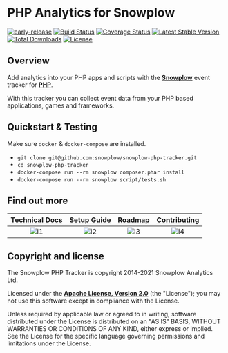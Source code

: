 # PHP Analytics for Snowplow

[![early-release]][tracker-classificiation]
[![Build Status][gh-actions-image]][gh-actions]
[![Coverage Status][coveralls-image]][coveralls]
[![Latest Stable Version][packagist-image-1]][packagist-1]
[![Total Downloads][packagist-image-2]][packagist-2]
[![License][license-image]][license]

## Overview

Add analytics into your PHP apps and scripts with the **[Snowplow][1]** event tracker for **[PHP][2]**.

With this tracker you can collect event data from your PHP based applications, games and frameworks.

## Quickstart & Testing

Make sure `docker` & `docker-compose` are installed.

* `git clone git@github.com:snowplow/snowplow-php-tracker.git`
* `cd snowplow-php-tracker`
* `docker-compose run --rm snowplow composer.phar install`
* `docker-compose run --rm snowplow script/tests.sh`

## Find out more

| **[Technical Docs][techdocs]** | **[Setup Guide][setup]** | **[Roadmap][roadmap]** | **[Contributing][contributing]** |
|:------------------------------:|:------------------------:|:----------------------:|:--------------------------------:|
| ![i1][techdocs-image]          | ![i2][setup-image]       | ![i3][roadmap-image]   | ![i4][contributing-image]        |

## Copyright and license

The Snowplow PHP Tracker is copyright 2014-2021 Snowplow Analytics Ltd.

Licensed under the **[Apache License, Version 2.0][license]** (the "License");
you may not use this software except in compliance with the License.

Unless required by applicable law or agreed to in writing, software
distributed under the License is distributed on an "AS IS" BASIS,
WITHOUT WARRANTIES OR CONDITIONS OF ANY KIND, either express or implied.
See the License for the specific language governing permissions and
limitations under the License.

[1]: https://snowplowanalytics.com/
[2]: https://php.net/

[gh-actions]: https://github.com/snowplow/snowplow-php-tracker/actions
[gh-actions-image]: https://github.com/snowplow/snowplow-php-tracker/workflows/ci/badge.svg?branch=master
[coveralls]: https://coveralls.io/github/snowplow/snowplow-php-tracker?branch=master
[coveralls-image]: https://coveralls.io/repos/github/snowplow/snowplow-php-tracker/badge.svg?branch=master

[packagist-1]: https://packagist.org/packages/snowplow/snowplow-tracker
[packagist-image-1]: https://poser.pugx.org/snowplow/snowplow-tracker/v/stable.png
[packagist-2]: https://packagist.org/packages/snowplow/snowplow-tracker
[packagist-image-2]: https://poser.pugx.org/snowplow/snowplow-tracker/downloads.png
[license-image]: https://img.shields.io/badge/license-Apache--2-blue.svg?style=flat

[techdocs-image]: https://d3i6fms1cm1j0i.cloudfront.net/github/images/techdocs.png
[setup-image]: https://d3i6fms1cm1j0i.cloudfront.net/github/images/setup.png
[roadmap-image]: https://d3i6fms1cm1j0i.cloudfront.net/github/images/roadmap.png
[contributing-image]: https://d3i6fms1cm1j0i.cloudfront.net/github/images/contributing.png
[techdocs]: https://github.com/snowplow/snowplow/wiki/PHP-Tracker
[setup]: https://github.com/snowplow/snowplow/wiki/PHP-Tracker-Setup
[roadmap]: https://github.com/snowplow/snowplow/wiki/PHP-Tracker-Roadmap
[contributing]: https://github.com/snowplow/snowplow/wiki/PHP-Tracker-Contributing

[license]: https://www.apache.org/licenses/LICENSE-2.0

[tracker-classificiation]: https://github.com/snowplow/snowplow/wiki/Tracker-Maintenance-Classification
[early-release]: https://img.shields.io/static/v1?style=flat&label=Snowplow&message=Early%20Release&color=014477&labelColor=9ba0aa&logo=data:image/png;base64,iVBORw0KGgoAAAANSUhEUgAAABAAAAAQCAMAAAAoLQ9TAAAAeFBMVEVMaXGXANeYANeXANZbAJmXANeUANSQAM+XANeMAMpaAJhZAJeZANiXANaXANaOAM2WANVnAKWXANZ9ALtmAKVaAJmXANZaAJlXAJZdAJxaAJlZAJdbAJlbAJmQAM+UANKZANhhAJ+EAL+BAL9oAKZnAKVjAKF1ALNBd8J1AAAAKHRSTlMAa1hWXyteBTQJIEwRgUh2JjJon21wcBgNfmc+JlOBQjwezWF2l5dXzkW3/wAAAHpJREFUeNokhQOCA1EAxTL85hi7dXv/E5YPCYBq5DeN4pcqV1XbtW/xTVMIMAZE0cBHEaZhBmIQwCFofeprPUHqjmD/+7peztd62dWQRkvrQayXkn01f/gWp2CrxfjY7rcZ5V7DEMDQgmEozFpZqLUYDsNwOqbnMLwPAJEwCopZxKttAAAAAElFTkSuQmCC
